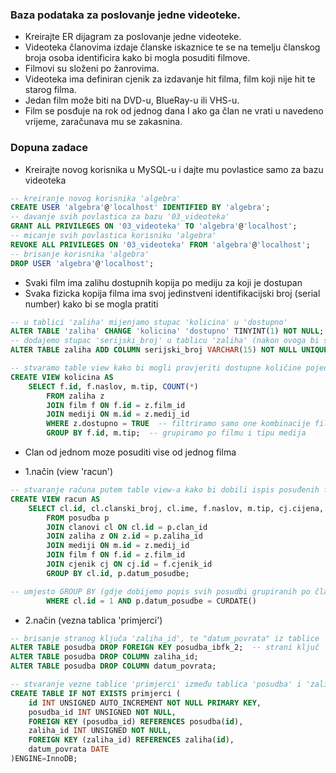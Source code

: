 ### Baza podataka za poslovanje jedne videoteke.
- Kreirajte ER dijagram za poslovanje jedne videoteke.
- Videoteka članovima izdaje članske iskaznice te se na temelju članskog broja osoba identificira kako bi mogla posuditi filmove.
- Filmovi su složeni po žanrovima.
- Videoteka ima definiran cjenik za izdavanje hit filma, film koji nije hit te starog filma.
- Jedan film može biti na DVD-u, BlueRay-u ili VHS-u.
- Film se posđuje na rok od jednog dana I ako ga član ne vrati u navedeno vrijeme, zaračunava mu se zakasnina.

### Dopuna zadace
- Kreirajte novog korisnika u MySQL-u i dajte mu povlastice samo za bazu videoteka

```sql
-- kreiranje novog korisnika 'algebra'
CREATE USER 'algebra'@'localhost' IDENTIFIED BY 'algebra';
-- davanje svih povlastica za bazu '03_videoteka'
GRANT ALL PRIVILEGES ON '03_videoteka' TO 'algebra'@'localhost';
-- micanje svih povlastica korisniku 'algebra' 
REVOKE ALL PRIVILEGES ON '03_videoteka' FROM 'algebra'@'localhost';
-- brisanje korisnika 'algebra'
DROP USER 'algebra'@'localhost';
```


- Svaki film ima zalihu dostupnih kopija po mediju za koji je dostupan
- Svaka fizicka kopija filma ima svoj jedinstveni identifikacijski broj (serial number) kako bi se mogla pratiti

```sql
-- u tablici 'zaliha' mijenjamo stupac 'kolicina' u 'dostupno' 
ALTER TABLE 'zaliha' CHANGE 'kolicina' 'dostupno' TINYINT(1) NOT NULL;
-- dodajemo stupac 'serijski_broj' u tablicu 'zaliha' (nakon ovoga bi se u bazu morala ubaciti svaka pojedina kopija filma sa vlastitim serijskim brojem)
ALTER TABLE zaliha ADD COLUMN serijski_broj VARCHAR(15) NOT NULL UNIQUE AFTER id; 

-- stvaramo table view kako bi mogli provjeriti dostupne količine pojedinih filmova
CREATE VIEW kolicina AS
    SELECT f.id, f.naslov, m.tip, COUNT(*)
        FROM zaliha z
        JOIN film f ON f.id = z.film_id
        JOIN mediji ON m.id = z.medij_id
        WHERE z.dostupno = TRUE  -- filtriramo samo one kombinacije film-medij koji su dostupni
        GROUP BY f.id, m.tip;  -- grupiramo po filmu i tipu medija
```


- Clan od jednom moze posuditi vise od jednog filma

- 1.način (view 'racun')
```sql
-- stvaranje računa putem table view-a kako bi dobili ispis posuđenih filmova za određenog člana i točno određeni dan
CREATE VIEW racun AS
    SELECT cl.id, cl.clanski_broj, cl.ime, f.naslov, m.tip, cj.cijena, p.datum_posudbe
        FROM posudba p
        JOIN clanovi cl ON cl.id = p.clan_id
        JOIN zaliha z ON z.id = p.zaliha_id
        JOIN mediji ON m.id = z.medij_id
        JOIN film f ON f.id = z.film_id
        JOIN cjenik cj ON cj.id = f.cjenik_id
        GROUP BY cl.id, p.datum_posudbe;

-- umjesto GROUP BY (gdje dobijemo popis svih posudbi grupiranih po članovima i danu) mogla bi se dodati WHERE klauzula sa uvjetom točno određenog člana i tekućeg dana, primjerice
        WHERE cl.id = 1 AND p.datum_posudbe = CURDATE()
```

- 2.način (vezna tablica 'primjerci')
```sql
-- brisanje stranog ključa 'zaliha_id', te "datum_povrata" iz tablice 'posudba' (u konačnici prebacujemo te atribute/stupce u veznu tablicu)
ALTER TABLE posudba DROP FOREIGN KEY posudba_ibfk_2;  -- strani ključ 'zaliha_id' koji je referenciran na zaliha(id)
ALTER TABLE posudba DROP COLUMN zaliha_id;
ALTER TABLE posudba DROP COLUMN datum_povrata;

-- stvaranje vezne tablice 'primjerci' između tablica 'posudba' i 'zaliha' 
CREATE TABLE IF NOT EXISTS primjerci (
    id INT UNSIGNED AUTO_INCREMENT NOT NULL PRIMARY KEY,
    posudba_id INT UNSIGNED NOT NULL,
    FOREIGN KEY (posudba_id) REFERENCES posudba(id),
    zaliha_id INT UNSIGNED NOT NULL,
    FOREIGN KEY (zaliha_id) REFERENCES zaliha(id),
    datum_povrata DATE
)ENGINE=InnoDB;

```
